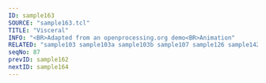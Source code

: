 ```yaml
---
ID: sample163
SOURCE: "sample163.tcl"
TITLE: "Visceral"
INFO: "<BR>Adapted from an openprocessing.org demo<BR>Animation"
RELATED: "sample103 sample103a sample103b sample107 sample126 sample142 sample165 sample167 sample168"
seqNo: 87
prevID: sample162
nextID: sample164
---
```

